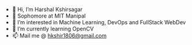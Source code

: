 - 👋 Hi, I’m Harshal Kshirsagar
- 🏫 Sophomore at MIT Manipal 
- 👀 I’m interested in Machine Learning, DevOps and FullStack WebDev
- 🌱 I’m currently learning OpenCV 
- 📫 Mail me @ hkshir1806@gmail.com

<!---
harshalplus1/harshalplus1 is a ✨ special ✨ repository because its `README.md` (this file) appears on your GitHub profile.
You can click the Preview link to take a look at your changes.
--->
